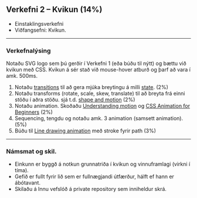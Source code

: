 ## Verkefni 2 – Kvikun (14%)  
* Einstaklingsverkefni
* Viðfangsefni: Kvikun.

---

### Verkefnalýsing

Notaðu SVG logo sem þú gerðir í Verkefni 1 (eða búðu til nýtt) og bættu við kvikun með CSS. Kvikun á sér stað við mouse-hover atburð og þarf að vara í amk. 500ms. 

1. Notaðu [transitions](https://material.io/design/iconography/animated-icons.html#transitions) til að gera mjúka breytingu á milli [state](https://material.io/design/interaction/states.html#usage). (2%)
1. Notaðu transforms (rotate, scale, skew, translate) til að breyta frá einni stöðu í aðra stöðu. sjá t.d. [shape and motion](https://material.io/design/shape/shape-motion.html#morphing-shape) (2%)
1. Notaðu animation. Skoðaðu [Understanding motion](https://material.io/design/motion/understanding-motion.html#principles) og [CSS Animation for Beginners](https://thoughtbot.com/blog/css-animation-for-beginners) (2%)
1. Sequencing, tengdu og notaðu amk. 3 animation (samsett animation). (5%)
1. Búðu til [Line drawing animation](https://css-tricks.com/svg-line-animation-works/) með stroke fyrir path (3%)


---

### Námsmat og skil.
* Einkunn er byggð á notkun grunnatriða í kvikun og vinnuframlagi (virkni í tíma).
* Gefið er fullt fyrir lið sem er fullnægjandi útfærður, hálft ef hann er ábótavant.
* Skilaðu á Innu vefslóð á private repository sem inniheldur skrá.
